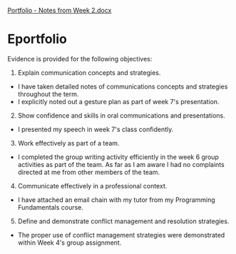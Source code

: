 [Portfolio - Notes from Week 2.docx](https://github.com/ThomasKurkowski/Eportfolio/files/8646484/Portfolio.-.Notes.from.Week.2.docx)
# Eportfolio
Evidence is provided for the following objectives:
1. Explain communication concepts and strategies.
  - I have taken detailed notes of communications concepts and strategies throughout the term.
  - I explicitly noted out a gesture plan as part of week 7's presentation.
2. Show confidence and skills in oral communications and presentations.
  - I presented my speech in week 7's class confidently.
3. Work effectively as part of a team.
  - I completed the group writing activity efficiently in the week 6 group activities as part of the team. As far as I am aware I had no complaints directed at me from other members of the team. 
4. Communicate effectively in a professional context.
  - I have attached an email chain with my tutor from my Programming Fundamentals course.
5. Define and demonstrate conflict management and resolution strategies.
  - The proper use of conflict management strategies were demonstrated within Week 4's group assignment.
